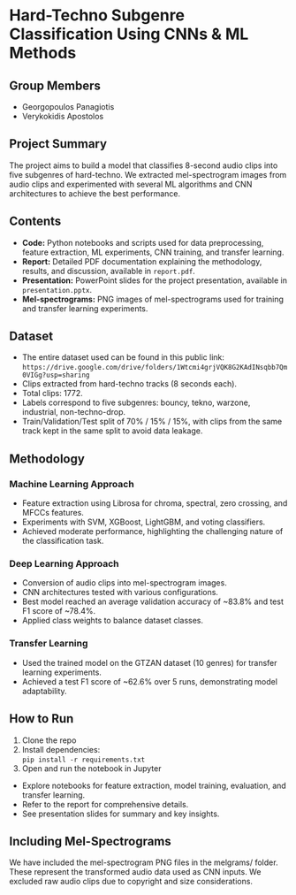 # Hard-Techno Subgenre Classification Using CNNs & ML Methods

## Group Members
- Georgopoulos Panagiotis
- Verykokidis Apostolos

## Project Summary
The project aims to build a model that classifies 8-second audio clips into five subgenres of hard-techno. We extracted mel-spectrogram images from audio clips and experimented with several ML algorithms and CNN architectures to achieve the best performance.

## Contents
- **Code:** Python notebooks and scripts used for data preprocessing, feature extraction, ML experiments, CNN training, and transfer learning.
- **Report:** Detailed PDF documentation explaining the methodology, results, and discussion, available in `report.pdf`.
- **Presentation:** PowerPoint slides for the project presentation, available in `presentation.pptx`.
- **Mel-spectrograms:** PNG images of mel-spectrograms used for training and transfer learning experiments.

## Dataset
- The entire dataset used can be found in this public link: `https://drive.google.com/drive/folders/1Wtcmi4grjVQK8G2KAdINsqbb7Qm0VIGg?usp=sharing`
- Clips extracted from hard-techno tracks (8 seconds each).
- Total clips: 1772.
- Labels correspond to five subgenres: bouncy, tekno, warzone, industrial, non-techno-drop.
- Train/Validation/Test split of 70% / 15% / 15%, with clips from the same track kept in the same split to avoid data leakage.

## Methodology

### Machine Learning Approach
- Feature extraction using Librosa for chroma, spectral, zero crossing, and MFCCs features.
- Experiments with SVM, XGBoost, LightGBM, and voting classifiers.
- Achieved moderate performance, highlighting the challenging nature of the classification task.

### Deep Learning Approach
- Conversion of audio clips into mel-spectrogram images.
- CNN architectures tested with various configurations.
- Best model reached an average validation accuracy of ~83.8% and test F1 score of ~78.4%.
- Applied class weights to balance dataset classes.

### Transfer Learning
- Used the trained model on the GTZAN dataset (10 genres) for transfer learning experiments.
- Achieved a test F1 score of ~62.6% over 5 runs, demonstrating model adaptability.

## How to Run
1. Clone the repo
2. Install dependencies:  
   `pip install -r requirements.txt`
3. Open and run the notebook in Jupyter

- Explore notebooks for feature extraction, model training, evaluation, and transfer learning.
- Refer to the report for comprehensive details.
- See presentation slides for summary and key insights.

## Including Mel-Spectrograms
We have included the mel-spectrogram PNG files in the melgrams/ folder. These represent the transformed audio data used as CNN inputs. We excluded raw audio clips due to copyright and size considerations.
